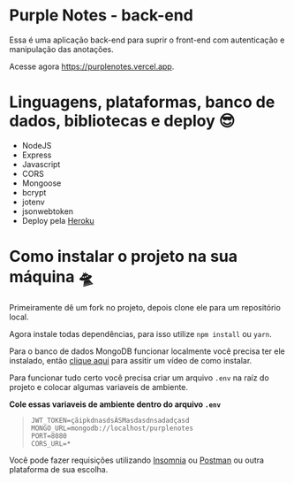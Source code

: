 # Purple Notes - back-end

Essa é uma aplicação back-end para suprir o front-end com autenticação e manipulação das anotações.

<p>
Acesse agora <a href="https://purplenotes.vercel.app" target="_blank">https://purplenotes.vercel.app</a>.
</p>

# Linguagens, plataformas, banco de dados, bibliotecas e deploy 😎

- NodeJS
- Express
- Javascript
- CORS
- Mongoose
- bcrypt
- jotenv
- jsonwebtoken
- Deploy pela <a href="heroku.com" target="_blank">Heroku</a>

# Como instalar o projeto na sua máquina 🛸

Primeiramente dê um fork no projeto, depois clone ele para um repositório local.

Agora instale todas dependências, para isso utilize `npm install` ou `yarn`.

Para o banco de dados MongoDB funcionar localmente você precisa ter ele instalado, então <a href="https://www.youtube.com/watch?v=r6QM1NTzkTI" target="_blank">clique aqui</a> para assitir um vídeo de como instalar.

Para funcionar tudo certo você precisa criar um arquivo `.env` na raíz do projeto e colocar algumas variaveis de ambiente.

<strong>Cole essas variaveis de ambiente dentro do arquivo `.env`</strong>

<blockquote>

    JWT_TOKEN=çãipkdnasdsÂSMasdasdnsadadçasd
    MONGO_URL=mongodb://localhost/purplenotes
    PORT=8080
    CORS_URL=*

</blockquote>

Você pode fazer requisições utilizando <a href="https://insomnia.rest" target="_blank">Insomnia</a> ou <a href="https://www.postman.com" target="_blank">Postman</a> ou outra plataforma de sua escolha.
